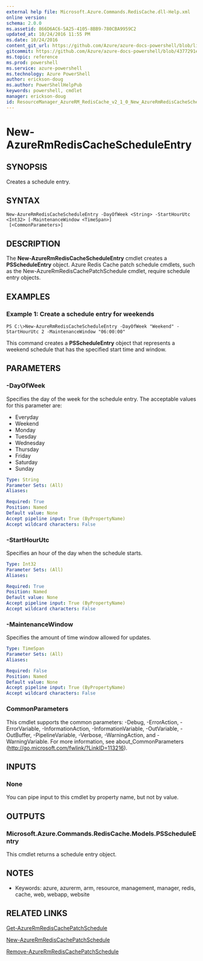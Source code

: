 ```yaml
---
external help file: Microsoft.Azure.Commands.RedisCache.dll-Help.xml
online version: 
schema: 2.0.0
ms.assetid: 866D6AC6-5A25-4105-8BB9-780CBA9959C2
updated_at: 10/24/2016 11:55 PM
ms.date: 10/24/2016
content_git_url: https://github.com/Azure/azure-docs-powershell/blob/live/azureps-cmdlets-docs/ResourceManager/AzureRM.RedisCache/v2.1.0/New-AzureRmRedisCacheScheduleEntry.md
gitcommit: https://github.com/Azure/azure-docs-powershell/blob/4377291ee360e58e2c1c5d644155daf6a0279055/azureps-cmdlets-docs/ResourceManager/AzureRM.RedisCache/v2.1.0/New-AzureRmRedisCacheScheduleEntry.md
ms.topic: reference
ms.prod: powershell
ms.service: azure-powershell
ms.technology: Azure PowerShell
author: erickson-doug
ms.author: PowerShellHelpPub
keywords: powershell, cmdlet
manager: erickson-doug
id: ResourceManager_AzureRM_RedisCache_v2_1_0_New_AzureRmRedisCacheScheduleEntry_md
---
```


# New-AzureRmRedisCacheScheduleEntry

## SYNOPSIS
Creates a schedule entry.

## SYNTAX

```
New-AzureRmRedisCacheScheduleEntry -DayOfWeek <String> -StartHourUtc <Int32> [-MaintenanceWindow <TimeSpan>]
 [<CommonParameters>]
```

## DESCRIPTION
The **New-AzureRmRedisCacheScheduleEntry** cmdlet creates a **PSScheduleEntry** object.
Azure Redis Cache patch schedule cmdlets, such as the New-AzureRmRedisCachePatchSchedule cmdlet, require schedule entry objects.

## EXAMPLES

### Example 1: Create a schedule entry for weekends
```
PS C:\>New-AzureRmRedisCacheScheduleEntry -DayOfWeek "Weekend" -StartHourUtc 2 -MaintenanceWindow "06:00:00"
```

This command creates a **PSScheduleEntry** object that represents a weekend schedule that has the specified start time and window.

## PARAMETERS

### -DayOfWeek
Specifies the day of the week for the schedule entry.
The acceptable values for this parameter are:

- Everyday 
- Weekend 
- Monday 
- Tuesday 
- Wednesday 
- Thursday 
- Friday 
- Saturday 
- Sunday

```yaml
Type: String
Parameter Sets: (All)
Aliases: 

Required: True
Position: Named
Default value: None
Accept pipeline input: True (ByPropertyName)
Accept wildcard characters: False
```

### -StartHourUtc
Specifies an hour of the day when the schedule starts.

```yaml
Type: Int32
Parameter Sets: (All)
Aliases: 

Required: True
Position: Named
Default value: None
Accept pipeline input: True (ByPropertyName)
Accept wildcard characters: False
```

### -MaintenanceWindow
Specifies the amount of time window allowed for updates.

```yaml
Type: TimeSpan
Parameter Sets: (All)
Aliases: 

Required: False
Position: Named
Default value: None
Accept pipeline input: True (ByPropertyName)
Accept wildcard characters: False
```

### CommonParameters
This cmdlet supports the common parameters: -Debug, -ErrorAction, -ErrorVariable, -InformationAction, -InformationVariable, -OutVariable, -OutBuffer, -PipelineVariable, -Verbose, -WarningAction, and -WarningVariable. For more information, see about_CommonParameters (http://go.microsoft.com/fwlink/?LinkID=113216).

## INPUTS

### None
You can pipe input to this cmdlet by property name, but not by value.

## OUTPUTS

### Microsoft.Azure.Commands.RedisCache.Models.PSScheduleEntry
This cmdlet returns a schedule entry object.

## NOTES
* Keywords: azure, azurerm, arm, resource, management, manager, redis, cache, web, webapp, website

## RELATED LINKS

[Get-AzureRmRedisCachePatchSchedule](xref:ResourceManager/AzureRM.RedisCache/v2.1.0/Get-AzureRmRedisCachePatchSchedule.md)

[New-AzureRmRedisCachePatchSchedule](xref:ResourceManager/AzureRM.RedisCache/v2.1.0/New-AzureRmRedisCachePatchSchedule.md)

[Remove-AzureRmRedisCachePatchSchedule](xref:ResourceManager/AzureRM.RedisCache/v2.1.0/Remove-AzureRmRedisCachePatchSchedule.md)


